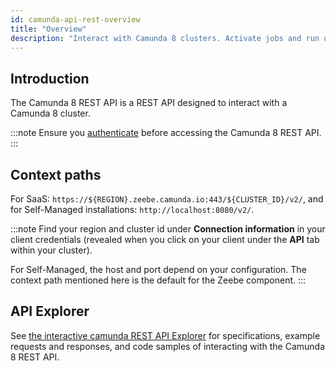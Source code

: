 ```yaml
---
id: camunda-api-rest-overview
title: "Overview"
description: "Interact with Camunda 8 clusters. Activate jobs and run user task state operations for Zeebe user tasks."
---
```


## Introduction

The Camunda 8 REST API is a REST API designed to interact with a Camunda 8 cluster.

:::note
Ensure you [authenticate](./camunda-api-rest-authentication.md) before accessing the Camunda 8 REST API.
:::

## Context paths

For SaaS: `https://${REGION}.zeebe.camunda.io:443/${CLUSTER_ID}/v2/`, and for Self-Managed installations: `http://localhost:8080/v2/`.

:::note
Find your region and cluster id under **Connection information** in your client credentials (revealed when you click on your client under the **API** tab within your cluster).

For Self-Managed, the host and port depend on your configuration. The context path mentioned here is the default for the Zeebe component.
:::

## API Explorer

See [the interactive camunda REST API Explorer][camunda-api-explorer] for specifications, example requests and responses, and code samples of interacting with the Camunda 8 REST API.

[camunda-api-explorer]: ./specifications/camunda-8-rest-api.info.mdx

